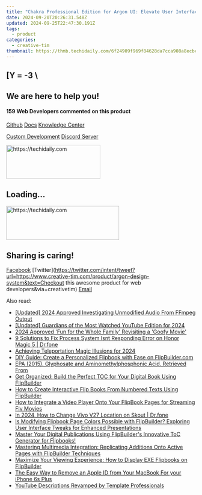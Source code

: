 ```yaml
---
title: "Chakra Professional Edition for Argon UI: Elevate User Interfaces with Premium Design Tools From Creative Tim"
date: 2024-09-20T20:26:31.548Z
updated: 2024-09-25T22:47:30.191Z
tags:
  - product
categories:
  - creative-tim
thumbnail: https://thmb.techidaily.com/6f24909f969f84628da7cca908a8ecbcf1f1310799ac0e990b393370971b6be4.jpg
---
```


## \[Y = -3 \

## We are here to help you!

#### 159 Web Developers commented on this product

[Github](https://github.com/creativetimofficial/argon-design-system) [Docs](https://tools.techidaily.com/creative-tim/products/) [Knowledge Center](https://tools.techidaily.com/creative-tim/products/) 

[Custom Development](https://tools.techidaily.com/creative-tim/products/) [Discord Server](https://discord.com/invite/FhCJCaHdQa) 

<!-- affiliate ads begin -->
<a href="https://aligracehair.sjv.io/c/5597632/2135412/19272" target="_top" id="2135412">
  <img src="//a.impactradius-go.com/display-ad/19272-2135412" border="0" alt="https://techidaily.com" width="250" height="90"/>
</a>
<img height="0" width="0" src="https://aligracehair.sjv.io/i/5597632/2135412/19272" style="position:absolute;visibility:hidden;" border="0" />
<!-- affiliate ads end -->

## Loading...

<!-- affiliate ads begin -->
<a href="https://aligracehair.sjv.io/c/5597632/1972665/19272" target="_top" id="1972665">
  <img src="//a.impactradius-go.com/display-ad/19272-1972665" border="0" alt="https://techidaily.com" width="300" height="90"/>
</a>
<img height="0" width="0" src="https://aligracehair.sjv.io/i/5597632/1972665/19272" style="position:absolute;visibility:hidden;" border="0" />
<!-- affiliate ads end -->

## Sharing is caring!

[Facebook](https://www.facebook.com/sharer/sharer.php?u=https://www.creative-tim.com/product/argon-design-system?src=sdkpreparse) [Twitter](https://twitter.com/intent/tweet?url=https://www.creative-tim.com/product/argon-design-system&text=Checkout this awesome product for web developers&via=creativetim) [Email](https://tools.techidaily.com/creative-tim/products/)

<ins class="adsbygoogle"
     style="display:block"
     data-ad-format="autorelaxed"
     data-ad-client="ca-pub-7571918770474297"
     data-ad-slot="1223367746"></ins>

<ins class="adsbygoogle"
     style="display:block"
     data-ad-client="ca-pub-7571918770474297"
     data-ad-slot="8358498916"
     data-ad-format="auto"
     data-full-width-responsive="true"></ins>

<span class="atpl-alsoreadstyle">Also read:</span>
<div><ul>
<li><a href="https://vp-tips.techidaily.com/updated-2024-approved-investigating-unmodified-audio-from-ffmpeg-output/"><u>[Updated] 2024 Approved Investigating Unmodified Audio From FFmpeg Output</u></a></li>
<li><a href="https://eaxpv-info.techidaily.com/updated-guardians-of-the-most-watched-youtube-edition-for-2024/"><u>[Updated] Guardians of the Most Watched YouTube Edition for 2024</u></a></li>
<li><a href="https://some-techniques.techidaily.com/2024-approved-fun-for-the-whole-family-revisiting-a-goofy-movie/"><u>2024 Approved 'Fun for the Whole Family' Revisiting a 'Goofy Movie'</u></a></li>
<li><a href="https://howto.techidaily.com/9-solutions-to-fix-process-system-isnt-responding-error-on-honor-magic-5-drfone-by-drfone-fix-android-problems-fix-android-problems/"><u>9 Solutions to Fix Process System Isnt Responding Error on Honor Magic 5 | Dr.fone</u></a></li>
<li><a href="https://extra-hints.techidaily.com/achieving-teleportation-magic-illusions-for-2024/"><u>Achieving Teleportation Magic Illusions for 2024</u></a></li>
<li><a href="https://fox-sys.techidaily.com/diy-guide-create-a-personalized-flipbook-with-ease-on-flipbuildercom/"><u>DIY Guide: Create a Personalized Flipbook with Ease on FlipBuilder.com</u></a></li>
<li><a href="https://win-able.techidaily.com/epa-2015-glyphosate-and-aminomethylphosphonic-acid-retrieved-from-(httpswwwepagovinventorysearchresultssourcegandcompoundandnameaminomethylphphosphonic20aci538/"><u>EPA (2015). Glyphosate and Aminomethylphosphonic Acid. Retrieved From <https://www.epa.gov/inventory/search_results/?source=G&compound=&name=AMINOMETHYLPHPHOSPHONIC ACID&smi=C13H8NClO5P></u></a></li>
<li><a href="https://fox-sys.techidaily.com/get-organized-build-the-perfect-toc-for-your-digital-book-using-flipbuilder/"><u>Get Organized: Build the Perfect TOC for Your Digital Book Using FlipBuilder</u></a></li>
<li><a href="https://fox-sys.techidaily.com/how-to-create-interactive-flip-books-from-numbered-texts-using-flipbuilder/"><u>How to Create Interactive Flip Books From Numbered Texts Using FlipBuilder</u></a></li>
<li><a href="https://fox-sys.techidaily.com/how-to-integrate-a-video-player-onto-your-flipbook-pages-for-streaming-flv-movies/"><u>How to Integrate a Video Player Onto Your FlipBook Pages for Streaming Flv Movies</u></a></li>
<li><a href="https://location-social.techidaily.com/in-2024-how-to-change-vivo-v27-location-on-skout-drfone-by-drfone-virtual-android/"><u>In 2024, How to Change Vivo V27 Location on Skout | Dr.fone</u></a></li>
<li><a href="https://fox-sys.techidaily.com/is-modifying-flipbook-page-colors-possible-with-flipbuilder-exploring-user-interface-tweaks-for-enhanced-presentations/"><u>Is Modifying Flipbook Page Colors Possible with FlipBuilder? Exploring User Interface Tweaks for Enhanced Presentations</u></a></li>
<li><a href="https://fox-sys.techidaily.com/master-your-digital-publications-using-flipbuilders-innovative-toc-generator-for-flipbooks/"><u>Master Your Digital Publications Using FlipBuilder's Innovative ToC Generator for Flipbooks!</u></a></li>
<li><a href="https://fox-sys.techidaily.com/mastering-multimedia-integration-replicating-additions-onto-active-pages-with-flipbuilder-techniques/"><u>Mastering Multimedia Integration: Replicating Additions Onto Active Pages with FlipBuilder Techniques</u></a></li>
<li><a href="https://fox-sys.techidaily.com/maximize-your-viewing-experience-how-to-display-exe-flipbooks-on-flipbuilder/"><u>Maximize Your Viewing Experience: How to Display EXE Flipbooks on FlipBuilder</u></a></li>
<li><a href="https://apple-account.techidaily.com/the-easy-way-to-remove-an-apple-id-from-your-macbook-for-your-iphone-6s-plus-by-drfone-ios/"><u>The Easy Way to Remove an Apple ID from Your MacBook For your iPhone 6s Plus</u></a></li>
<li><a href="https://youtube-blog.techidaily.com/be-descriptions-revamped-by-template-professionals/"><u>YouTube Descriptions Revamped by Template Professionals</u></a></li>
</ul></div>


